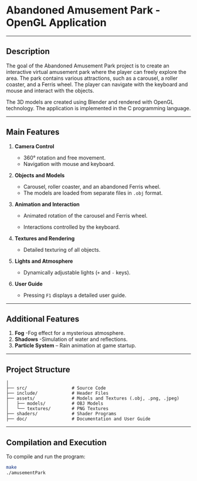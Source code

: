 # Abandoned Amusement Park - OpenGL Application

---

## Description

The goal of the Abandoned Amusement Park project is to create an interactive virtual amusement park where the player can freely explore the area. The park contains various attractions, such as a carousel, a roller coaster, and a Ferris wheel. The player can navigate with the keyboard and mouse and interact with the objects.

The 3D models are created using Blender and rendered with OpenGL technology. The application is implemented in the C programming language.&#x20;

---

## **Main Features**

1. **Camera Control**

   * 360° rotation and free movement.
   * Navigation with mouse and keyboard.

2. **Objects and Models**

   * Carousel, roller coaster, and an abandoned Ferris wheel.
   * The models are loaded from separate files in `.obj` format.

3. **Animation and Interaction**

   * Animated rotation of the carousel and Ferris wheel.

   * Interactions controlled by the keyboard.

4. **Textures and Rendering**

   * Detailed texturing of all objects.

5. **Lights and Atmosphere**

   * Dynamically adjustable lights (`+` and `-` keys).

6. **User Guide**

   * Pressing `F1` displays a detailed user guide.

---

## Additional Features

1. **Fog** -Fog effect for a mysterious atmosphere.
2. **Shadows** -Simulation of water and reflections.
3. **Particle System** – Rain animation at game startup.

---

## Project Structure

```
│
├── src/                 # Source Code
├── include/             # Header Files
├── assets/              # Models and Textures (.obj, .png, .jpeg)
│   ├── models/          # OBJ Models
│   └── textures/        # PNG Textures
├── shaders/             # Shader Programs
├── doc/                 # Documentation and User Guide
```

---

## **Compilation and Execution**

To compile and run the program:

```bash
make
./amusementPark
```

